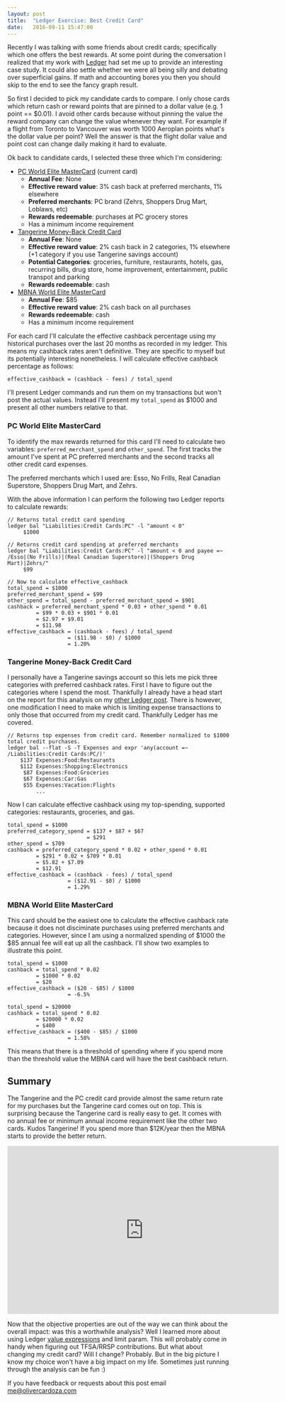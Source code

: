 ```yaml
---
layout: post
title:  "Ledger Exercise: Best Credit Card"
date:   2016-09-11 15:47:00
---
```

Recently I was talking with some friends about credit cards; specifically which one offers the best rewards. At some point during the conversation I realized that my work with [Ledger](http://ledger-cli.org) had set me up to provide an interesting case study. It could also settle whether we were all being silly and debating over superficial gains. If math and accounting bores you then you should skip to the end to see the fancy graph result.

So first I decided to pick my candidate cards to compare. I only chose cards which return cash or reward points that are pinned to a dollar value (e.g. 1 point == $0.01). I avoid other cards because without pinning the value the reward company can change the value whenever they want. For example if a flight from Toronto to Vancouver was worth 1000 Aeroplan points what's the dollar value per point? Well the answer is that the flight dollar value and point cost can change daily making it hard to evaluate.

Ok back to candidate cards, I selected these three which I'm considering:

* [PC World Elite MasterCard](http://www.pcfinancial.ca/WorldElite) (current card)
    * **Annual Fee**: None
    * **Effective reward value**: 3% cash back at preferred merchants, 1% elsewhere
    * **Preferred merchants**: PC brand (Zehrs, Shoppers Drug Mart, Loblaws, etc)
    * **Rewards redeemable**: purchases at PC grocery stores
    * Has a minimum income requirement
* [Tangerine Money-Back Credit Card](https://www.tangerine.ca/moneybackcreditcard)
    * **Annual Fee**: None
    * **Effective reward value**: 2% cash back in 2 categories, 1% elsewhere (+1 category if you use Tangerine savings account)
    * **Potential Categories**: groceries, furniture, restaurants, hotels, gas, recurring bills, drug store, home improvement, entertainment, public transpot and parking 
    * **Rewards redeemable**: cash
* [MBNA World Elite MasterCard](https://rewards.mbna.ca/worldelite)
    * **Annual Fee**: $85
    * **Effective reward value**: 2% cash back on all purchases
    * **Rewards redeemable**: cash
    * Has a minimum income requirement

For each card I'll calculate the effective cashback percentage using my historical purchases over the last 20 months as recorded in my ledger. This means my cashback rates aren't definitive. They are specific to myself but its potentially interesting nonetheless. I will calculate effective cashback percentage as follows:

```
effective_cashback = (cashback - fees) / total_spend
```
I'll present Ledger commands and run them on my transactions but won't post the actual values. Instead I'll present my `total_spend` as $1000 and present all other numbers relative to that.

### PC World Elite MasterCard

To identify the max rewards returned for this card I'll need to calculate two variables: `preferred_merchant_spend` and `other_spend`. The first tracks the amount I've spent at PC preferred merchants and the second tracks all other credit card expenses.

The preferred merchants which I used are: Esso, No Frills, Real Canadian Superstore, Shoppers Drug Mart, and Zehrs.

With the above information I can perform the following two Ledger reports to calculate rewards:

```
// Returns total credit card spending
ledger bal "Liabilities:Credit Cards:PC" -l "amount < 0"
     $1000

// Returns credit card spending at preferred merchants
ledger bal "Liabilities:Credit Cards:PC" -l "amount < 0 and payee =~ /Esso|(No Frills)|(Real Canadian Superstore)|(Shoppers Drug Mart)|Zehrs/"
     $99

// Now to calculate effective_cashback
total_spend = $1000
preferred_merchant_spend = $99
other_spend = total_spend - preferred_merchant_spend = $901
cashback = preferred_merchant_spend * 0.03 + other_spend * 0.01
         = $99 * 0.03 + $901 * 0.01
         = $2.97 + $9.01
         = $11.98
effective_cashback = (cashback - fees) / total_spend
                   = ($11.98 - $0) / $1000
                   = 1.20%
```

### Tangerine Money-Back Credit Card

I personally have a Tangerine savings account so this lets me pick three categories with preferred cashback rates. First I have to figure out the categories where I spend the most. Thankfully I already have a head start on the report for this analysis on my [other Ledger post](http://olivercardoza.com/2016/06/18/the-path-to-ledger.html). There is however, one modification I need to make which is limiting expense transactions to only those that occurred from my credit card. Thankfully Ledger has me covered.

```
// Returns top expenses from credit card. Remember normalized to $1000 total credit purchases.
ledger bal --flat -S -T Expenses and expr 'any(account =~ /Liabilities:Credit Cards:PC/)'
    $137 Expenses:Food:Restaurants
    $112 Expenses:Shopping:Electronics
     $87 Expenses:Food:Groceries
     $67 Expenses:Car:Gas
     $55 Expenses:Vacation:Flights 
         ...
```

Now I can calculate effective cashback using my top-spending, supported categories: restaurants, groceries, and gas.
```
total_spend = $1000
preferred_category_spend = $137 + $87 + $67
                         = $291
other_spend = $709
cashback = preferred_category_spend * 0.02 + other_spend * 0.01
         = $291 * 0.02 + $709 * 0.01
         = $5.82 + $7.09
         = $12.91
effective_cashback = (cashback - fees) / total_spend
                   = ($12.91 - $0) / $1000
                   = 1.29%
```

### MBNA World Elite MasterCard

This card should be the easiest one to calculate the effective cashback rate because it does not disciminate purchases using preferred merchants and categories. However, since I am using a normalized spending of $1000 the $85 annual fee will eat up all the cashback. I'll show two examples to illustrate this point.
```
total_spend = $1000
cashback = total_spend * 0.02
         = $1000 * 0.02
         = $20
effective_cashback = ($20 - $85) / $1000
                   = -6.5%

total_spend = $20000
cashback = total_spend * 0.02
         = $20000 * 0.02
         = $400
effective_cashback = ($400 - $85) / $1000
                   = 1.58%
```

This means that there is a threshold of spending where if you spend more than the threshold value the MBNA card will have the best cashback return.

## Summary

The Tangerine and the PC credit card provide almost the same return rate for my purchases but the Tangerine card comes out on top. This is surprising because the Tangerine card is really easy to get. It comes with no annual fee or minimum annual income requirement like the other two cards. Kudos Tangerine! If you spend more than $12K/year then the MBNA starts to provide the better return.

<iframe width="613" height="379" seamless frameborder="0" scrolling="no" src="https://docs.google.com/spreadsheets/d/1BWTzVrlXIEFNEa-3XXyqXpADdyev8BOcfUSuHkMQkpw/pubchart?oid=789365586&amp;format=interactive"></iframe>

Now that the objective properties are out of the way we can think about the overall impact: was this a worthwhile analysis? Well I learned more about using Ledger [value expressions](http://ledger-cli.org/3.0/doc/ledger3.html#Value-Expressions) and limit param. This will probably come in handy when figuring out TFSA/RRSP contributions. But what about changing my credit card? Will I change? Probably. But in the big picture I know my choice won't have a big impact on my life. Sometimes just running through the analysis can be fun :)

If you have feedback or requests about this post email me@olivercardoza.com
